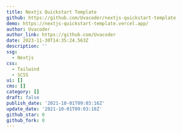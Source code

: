 ```yaml
---
title: Nextjs Quickstart Template
github: https://github.com/Uvacoder/nextjs-quickstart-template
demo: https://nextjs-quickstart-template.vercel.app/
author: Uvacoder
author_link: https://github.com/Uvacoder
date: 2023-11-30T14:35:24.563Z
description: ''
ssg:
  - Nextjs
css:
  - Tailwind
  - SCSS
ui: []
cms: []
category: []
draft: false
publish_date: '2021-10-01T09:03:16Z'
update_date: '2021-10-01T09:03:18Z'
github_star: 0
github_fork: 0
---
```

